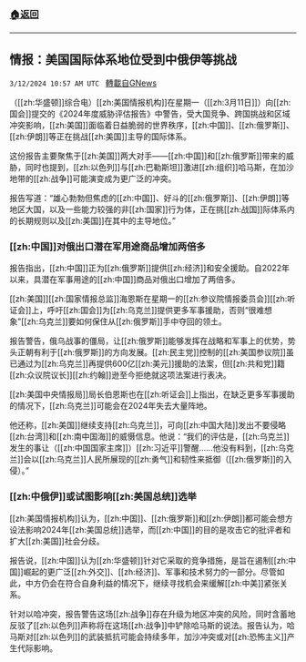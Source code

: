 ###  [:house:返回](README.md)
---


## 情报：美国国际体系地位受到中俄伊等挑战
`3/12/2024 10:57 AM UTC ` [轉載自GNews](https://gnews.org/articles/2387497)

（[[zh:华盛顿]]综合电）[[zh:美国情报机构]]在星期一（[[zh:3月11日]]）向[[zh:国会]]提交的《2024年度威胁评估报告》中警告，受大国竞争、跨国挑战和区域冲突影响，[[zh:美国]]面临着日益脆弱的世界秩序，[[zh:中国]]、[[zh:俄罗斯]]、[[zh:伊朗]]等正在挑战[[zh:美国]]主导的国际体系。

这份报告主要聚焦于[[zh:美国]]两大对手——[[zh:中国]]和[[zh:俄罗斯]]带来的威胁，同时也提到，[[zh:以色列]]与[[zh:巴勒斯坦]]激进[[zh:组织]]哈马斯，在加沙地带的[[zh:战争]]可能演变成为更广泛的冲突。

报告写道：“雄心勃勃但焦虑的[[zh:中国]]、好斗的[[zh:俄罗斯]]、[[zh:伊朗]]等地区大国，以及一些能力较强的非[[zh:国家]]行为体，正在挑[[zh:战国]]际体系内的长期规则以及[[zh:美国]]在其中的主导地位。”

### [[zh:中国]]对俄出口潜在军用途商品增加两倍多

报告指出，[[zh:中国]]正为[[zh:俄罗斯]]提供[[zh:经济]]和安全援助。自2022年以来，具潜在军事用途的[[zh:中国]]商品对俄出口增加了两倍多。

[[zh:美国]][[zh:国家情报总监]]海恩斯在星期一的[[zh:参议院情报委员会]][[zh:听证会]]上，呼吁[[zh:国会]]为[[zh:乌克兰]]提供更多军事援助，否则“很难想象”[[zh:乌克兰]]要如何保住从[[zh:俄罗斯]]手中夺回的领土。

报告警告，俄乌战事的僵局，让[[zh:俄罗斯]]能够发挥在战略和军事上的优势，势头正朝有利于[[zh:俄罗斯]]的方向发展。[[zh:民主党]]控制的[[zh:美国参议院]]虽已通过为[[zh:乌克兰]]再提供600亿[[zh:美元]]援助的法案，但[[zh:共和党]]籍[[zh:众议院议长]][[zh:约翰]]逊至今拒绝就这项法案进行表决。

[[zh:美国中央情报局]]局长伯恩斯也在[[zh:听证会]]上指出，在缺乏更多军事援助的情况下，[[zh:乌克兰]]可能会在2024年失去大量阵地。

他还称，[[zh:美国]]继续支持[[zh:乌克兰]]，可向[[zh:中国大陆]]发出不要侵略[[zh:台湾]]和[[zh:南中国海]]的威慑信息。他说：“我们的评估是，[[zh:乌克兰]]发生的事让（[[zh:中国国家主席]]）[[zh:习近平]]警醒……他没有料到，[[zh:乌克兰]]会以[[zh:乌克兰]]人民所展现的[[zh:勇气]]和韧性来抵御（[[zh:俄罗斯]]的入侵）。”

### [[zh:中俄伊]]或试图影响[[zh:美国总统]]选举

[[zh:美国情报机构]]认为，[[zh:中国]]、[[zh:俄罗斯]]和[[zh:伊朗]]都可能会想方设法影响2024年[[zh:美国总统]]选举，而[[zh:中国]]的目的是攻击它的批评者和扩大[[zh:美国]]社会分歧。

报告说，[[zh:中国]]认为[[zh:华盛顿]]针对它采取的竞争措施，是旨在遏制[[zh:中国]]崛起的更广泛[[zh:外交]]、[[zh:经济]]、军事和技术努力的一部分。尽管如此，中方仍会在符合自身利益的情况下，继续寻找机会来缓解[[zh:中美]]紧张关系。

针对以哈冲突，报告警告这场[[zh:战争]]存在升级为地区冲突的风险，同时含蓄地反驳了[[zh:以色列]]声称将在这场[[zh:战争]]中铲除哈马斯的说法。报告认为，哈马斯对[[zh:以色列]]的武装抵抗可能会持续多年，加沙冲突或对[[zh:恐怖主义]]产生代际影响。
